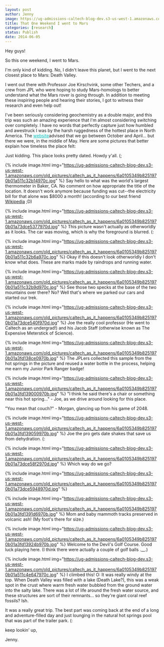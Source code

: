 ```yaml
---
layout: post
author: Jenny
image: https://ug-admissions-caltech-blog-dev.s3-us-west-1.amazonaws.com/old_pictures/caltech_as_it_happens/6a0105349b8251970b01a73dce52ef970d.jpg
title: That One Weekend I went to Mars
categories: [research]
status: Publish
date: 2014-06-05
---
```



Hey guys!

So this one weekend, I went to Mars.

I'm only kind of kidding. No, I didn't leave this planet, but I went to the next closest place to Mars: Death Valley.

I went out there with Professor Joe Kirschvink, some other Techers, and a crew from JPL who were hoping to study Mars-homologs to better understand what the Mars rover is going through. In addition to meeting these inspiring people and hearing their stories, I got to witness their research and even help out!

I've been seriously considering geochemistry as a double major, and this trip was such an amazing experience that I'm almost considering switching over completely. I have no words that perfectly capture just how humbled and awestruck I was by the harsh ruggedness of the hottest place in North America. The <a href="https://deathvalley.com/dv/index.php" style="color: #00bfbf;" target="_blank">website</a>advised that we go between October and April... but there we were, in the middle of May. Here are some pictures that better explain how timeless the place felt:

Just kidding. This place looks pretty dated. Howdy y'all. (;

{% include image.html img="https://ug-admissions-caltech-blog-dev.s3-us-west-1.amazonaws.com/old_pictures/caltech_as_it_happens/6a0105349b8251970b01a511c32b14970c.jpg" %}
Say hello to what was the world's largest thermometer in Baker, CA. No comment on how appropriate the title of the location. It doesn't work anymore because funding was cut--the electricity bill for that alone was $8000 a month! (according to our best friend <a href="https://en.wikipedia.org/wiki/World's_tallest_thermometer" target="_blank">Wikipedia</a> ;D)

{% include image.html img="https://ug-admissions-caltech-blog-dev.s3-us-west-1.amazonaws.com/old_pictures/caltech_as_it_happens/6a0105349b8251970b01a73dce5377970d.jpg" %}
This picture wasn't actually as otherworldly as it looks. The car was moving, which is why the foreground is blurred. (:

{% include image.html img="https://ug-admissions-caltech-blog-dev.s3-us-west-1.amazonaws.com/old_pictures/caltech_as_it_happens/6a0105349b8251970b01a511c32b6a970c.jpg" %}
Okay if this doesn't look otherworldly I don't know what does. These are marks made by raindrops and running water.


{% include image.html img="https://ug-admissions-caltech-blog-dev.s3-us-west-1.amazonaws.com/old_pictures/caltech_as_it_happens/6a0105349b8251970b01a511c32b9d970c.jpg" %}
See those two specks at the base of the two mountains over there? No? Well that's where we parked our cars and started our trek.


{% include image.html img="https://ug-admissions-caltech-blog-dev.s3-us-west-1.amazonaws.com/old_pictures/caltech_as_it_happens/6a0105349b8251970b01a73dce540f970d.jpg" %}
Joe the really cool professor (He went to Caltech as an undergrad!) and his Jacob Staff (otherwise known as The Expensive Meterstick of Science).


{% include image.html img="https://ug-admissions-caltech-blog-dev.s3-us-west-1.amazonaws.com/old_pictures/caltech_as_it_happens/6a0105349b8251970b01a3fd138ce0970b.jpg" %}
The JPLers collected this sample from the hot springs in the picture and reused a water bottle in the process, helping me earn my Junior Park Ranger badge!

{% include image.html img="https://ug-admissions-caltech-blog-dev.s3-us-west-1.amazonaws.com/old_pictures/caltech_as_it_happens/6a0105349b8251970b01a3fd139000970b.jpg" %}
"I think he said there's a chair or something near this hot spring..." - Joe, as we drive around looking for this place.

"You mean that couch?" - Morgan, glancing up from his game of 2048.


{% include image.html img="https://ug-admissions-caltech-blog-dev.s3-us-west-1.amazonaws.com/old_pictures/caltech_as_it_happens/6a0105349b8251970b01a3fd139059970b.jpg" %}
Joe the pro gets date shakes that save us from dehydration. (:

{% include image.html img="https://ug-admissions-caltech-blog-dev.s3-us-west-1.amazonaws.com/old_pictures/caltech_as_it_happens/6a0105349b8251970b01a73dce58f2970d.jpg" %}
Which way do we go?

{% include image.html img="https://ug-admissions-caltech-blog-dev.s3-us-west-1.amazonaws.com/old_pictures/caltech_as_it_happens/6a0105349b8251970b01a73dce5948970d.jpg" %}


{% include image.html img="https://ug-admissions-caltech-blog-dev.s3-us-west-1.amazonaws.com/old_pictures/caltech_as_it_happens/6a0105349b8251970b01a3fd1391d6970b.jpg" %}
Mom and baby mammoth tracks preserved in volcanic ash! (My foot's there for size.)

{% include image.html img="https://ug-admissions-caltech-blog-dev.s3-us-west-1.amazonaws.com/old_pictures/caltech_as_it_happens/6a0105349b8251970b01a3fd13924b970b.jpg" %}
Welcome to the Devil's Golf Course. Good luck playing here. (I think there were actually a couple of golf balls .__.)

{% include image.html img="https://ug-admissions-caltech-blog-dev.s3-us-west-1.amazonaws.com/old_pictures/caltech_as_it_happens/6a0105349b8251970b01a511c4e647970c.jpg" %}
I climbed this! O: It was really windy at the top. When Death Valley was filled with a lake (Death Lake?), this was a weak spot in the crust where warm fresh water bubbled from the ground water into the salty lake. There was a lot of life around the fresh water source, and these structures are sort of their remnants... so they're giant coral reef fossils? Ish.

It was a really great trip. The best part was coming back at the end of a long and adventure-filled day and just lounging in the natural hot springs pool that was part of the trailer park. (:

keep lookin' up,

Jenny.

